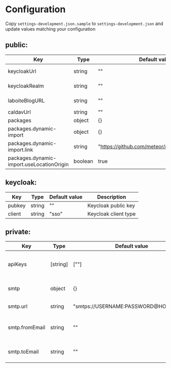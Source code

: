 # Configuration

Copy `settings-development.json.sample` to `settings-development.json` and update values matching your configuration

## public:

| Key                                       | Type    | Default value                                 | Description      |
| ----------------------------------------- | ------- | --------------------------------------------- | ---------------- |
| keycloakUrl                               | string  | ""                                            | Keycloak URL     |
| keycloakRealm                             | string  | ""                                            | Keycloak Realm   |
| laboiteBlogURL                            | string  | ""                                            | Laboite Blog URL |
| caldavUrl                                 | string  | ""                                            | Caldav url       |
| packages                                  | object  | {}                                            |                  |
| packages.dynamic-import                   | object  | {}                                            |                  |
| packages.dynamic-import.link              | string  | "https://github.com/meteor/meteor/pull/11105" |                  |
| packages.dynamic-import.useLocationOrigin | boolean | true                                          |                  |

## keycloak:

| Key    | Type   | Default value | Description          |
| ------ | ------ | ------------- | -------------------- |
| pubkey | string | ""            | Keycloak public key  |
| client | string | "sso"         | Keycloak client type |

## private:

| Key            | Type     | Default value                         | Description                           |
| -------------- | -------- | ------------------------------------- | ------------------------------------- |
| apiKeys        | [string] | [""]                                  | API access keys for external services |
| smtp           | object   | {}                                    | Generic settings for SMTP             |
| smtp.url       | string   | "smtps://USERNAME:PASSWORD@HOST:PORT" | SMTP server URI                       |
| smtp.fromEmail | string   | ""                                    | Contact mail default "from" value     |
| smtp.toEmail   | string   | ""                                    | Contact mail default "to" value       |
